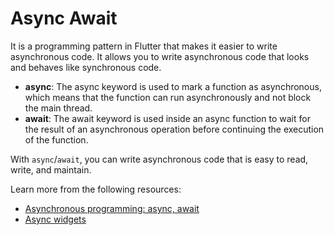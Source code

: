 # Async Await

It is a programming pattern in Flutter that makes it easier to write asynchronous code. It allows you to write asynchronous code that looks and behaves like synchronous code.

- **async**: The async keyword is used to mark a function as asynchronous, which means that the function can run asynchronously and not block the main thread.
- **await**: The await keyword is used inside an async function to wait for the result of an asynchronous operation before continuing the execution of the function.

With `async`/`await`, you can write asynchronous code that is easy to read, write, and maintain.

Learn more from the following resources:

- [Asynchronous programming: async, await](https://dart.dev/codelabs/async-await)
- [Async widgets](https://docs.flutter.dev/development/ui/widgets/async)
